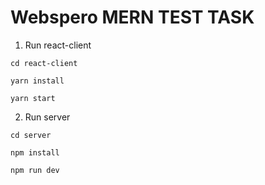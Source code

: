 # Webspero MERN TEST TASK

1. Run react-client 

```
cd react-client

yarn install

yarn start

```


2. Run server

```
cd server

npm install

npm run dev

```